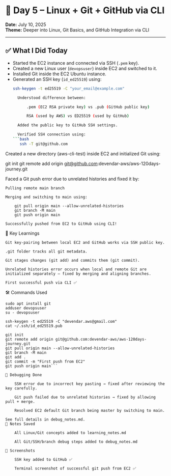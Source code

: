 # 📘 Day 5 – Linux + Git + GitHub via CLI

**Date:** July 10, 2025  
**Theme:** Deeper into Linux, Git Basics, and GitHub Integration via CLI

---

## ✅ What I Did Today

- Started the EC2 instance and connected via SSH (`.pem` key).
- Created a new Linux user (`devopsuser`) inside EC2 and switched to it.
- Installed Git inside the EC2 Ubuntu instance.
- Generated an SSH key (`id_ed25519`) using:
  ```bash
  ssh-keygen -t ed25519 -C "your_email@example.com"

    Understood difference between:

        .pem (EC2 RSA private key) vs .pub (GitHub public key)

        RSA (used by AWS) vs ED25519 (used by GitHub)

    Added the public key to GitHub SSH settings.

    Verified SSH connection using:
  ```bash
     ssh -T git@github.com

Created a new directory (aws-cli-test) inside EC2 and initialized Git using:

git init
git remote add origin git@github.com:devendar-aws/aws-120days-journey.git

Faced a Git push error due to unrelated histories and fixed it by:

    Pulling remote main branch

    Merging and switching to main using:

        git pull origin main --allow-unrelated-histories
        git branch -M main
        git push origin main

    Successfully pushed from EC2 to GitHub using CLI!

🔧 Key Learnings

    Git key-pairing between local EC2 and GitHub works via SSH public key.

    .git folder tracks all git metadata.

    Git stages changes (git add) and commits them (git commit).

    Unrelated histories error occurs when local and remote Git are initialized separately — fixed by merging and aligning branches.

    First successful push via CLI ✅

🛠️ Commands Used

```sudo apt update
sudo apt install git
adduser devopsuser
su - devopsuser

ssh-keygen -t ed25519 -C "devendar.aws@gmail.com"
cat ~/.ssh/id_ed25519.pub

git init
git remote add origin git@github.com:devendar-aws/aws-120days-journey.git
git pull origin main --allow-unrelated-histories
git branch -M main
git add .
git commit -m "First push from EC2"
git push origin main```

🐛 Debugging Done

    SSH error due to incorrect key pasting → fixed after reviewing the key carefully.

    Git push failed due to unrelated histories → fixed by allowing pull + merge.

    Resolved EC2 default Git branch being master by switching to main.

See full details in debug_notes.md.
📓 Notes Saved

    All Linux/Git concepts added to learning_notes.md

    All Git/SSH/branch debug steps added to debug_notes.md

📸 Screenshots

    SSH key added to GitHub ✅

    Terminal screenshot of successful git push from EC2 ✅
